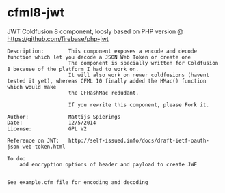cfml8-jwt
=========



 JWT Coldfusion 8 component, loosly based on PHP version @ https://github.com/firebase/php-jwt

    Description:        This component exposes a encode and decode function which let you decode a JSON Web Token or create one
                        The component is specially written for Coldfusion 8 because of the platform I had to work on.
                        It will also work on newer coldfusions (havent tested it yet), whereas CFML 10 finally added the HMac() function which would make
                        the CFHashMac redudant.

                        If you rewrite this component, please Fork it.

    Author:             Mattijs Spierings
    Date:               12/5/2014
    License:            GPL V2

    Reference on JWT:   http://self-issued.info/docs/draft-ietf-oauth-json-web-token.html

    To do:
        add encryption options of header and payload to create JWE


    See example.cfm file for encoding and decoding